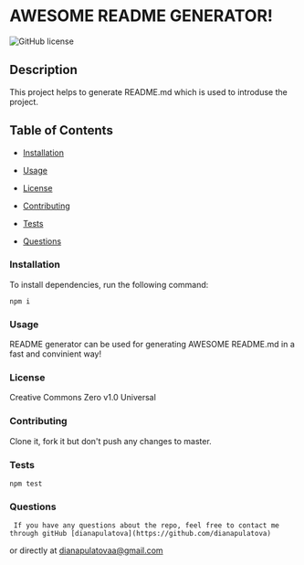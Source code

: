 # AWESOME README GENERATOR!

  ![GitHub license](https://img.shields.io/badge/license-Creative%20Commons%20Zero%20v1.0%20Universal-blue.svg)

  ## Description
  This project helps to generate README.md which is used to introduse the project.

  ## Table of Contents

  * [Installation](#installation)

  * [Usage](#usage)

  * [License](#license)
 
  * [Contributing](#contributing)
   
  * [Tests](#tests)

  * [Questions](#questions)
   
 
  ### Installation

  To install dependencies, run the following command:

  ```
  npm i
  ```

  ### Usage
  README generator can be used for generating AWESOME README.md in a fast and convinient way!
  
  
  ### License
  Creative Commons Zero v1.0 Universal


  ### Contributing
  Clone it, fork it but don't push any changes to master.
  
  ### Tests
    npm test
        
  ### Questions
   
  
     If you have any questions about the repo, feel free to contact me through gitHub [dianapulatova](https://github.com/dianapulatova)
  or directly at <dianapulatovaa@gmail.com>


